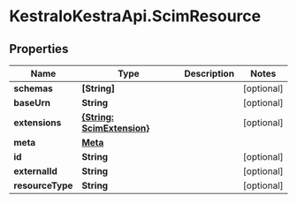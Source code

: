 # KestraIoKestraApi.ScimResource

## Properties

Name | Type | Description | Notes
------------ | ------------- | ------------- | -------------
**schemas** | **[String]** |  | [optional] 
**baseUrn** | **String** |  | [optional] 
**extensions** | [**{String: ScimExtension}**](ScimExtension.md) |  | [optional] 
**meta** | [**Meta**](Meta.md) |  | 
**id** | **String** |  | [optional] 
**externalId** | **String** |  | [optional] 
**resourceType** | **String** |  | [optional] 


